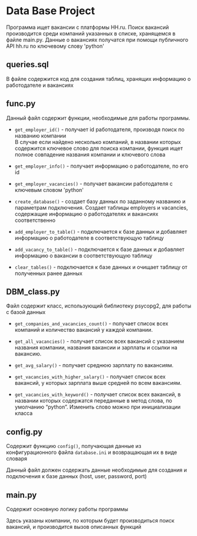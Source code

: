 # Data Base Project

Программа ищет вакансии с платформы HH.ru. Поиск вакансий производится среди компаний указанных в списке, хранящемся
в файле main.py. Данные о вакансиях получатся при помощи публичного API hh.ru по ключевому слову 'python'

## queries.sql 
В файле содержится код для создания таблиц, хранящих информацию о работодателе и вакансиях

## func.py
Данный файл содержит функции, необходимые для работы программы. 

- `get_employer_id()` - получает id работодателя, производя поиск по названию компании\
В случае если найдено несколько компаний, в названии которых содержится ключевое слово для поиска компании, функция ищет 
полное совпадение названия компании и ключевого слова

- `get_employer_info()` - получает информацию о работодателе, по его id


- `get_employer_vacancies()` - получает вакансии работодателя с ключевым словом 'python'


- `create_database()` - создает базу данных по заданному названию и параметрам подключения. Создает таблицы employers и 
vacancies, содержащие информацию о работодателях и вакансиях соответственно


- `add_employer_to_table()` - подключается к базе данных и добавляет информацию о работодателе в соответствующую таблицу


- `add_vacancy_to_table()` - подключается к базе данных и добавляет информацию о вакансии в соответствующую таблицу


- `clear_tables()` - подключается к базе данных и очищает таблицу от полученных ранее данных

## DBM_class.py 

Файл содержит класс, использующий библиотеку psycopg2, для работы с базой данных

- `get_companies_and_vacancies_count()` - получает список всех компаний и количество вакансий у каждой компании.


- `get_all_vacancies()` - получает список всех вакансий с указанием названия компании, названия вакансии и 
зарплаты и ссылки на вакансию.


- `get_avg_salary()` - получает среднюю зарплату по вакансиям.


- `get_vacancies_with_higher_salary()` - получает список всех вакансий, у которых зарплата выше средней по всем вакансиям.


- `get_vacancies_with_keyword()` - получает список всех вакансий, в названии которых содержатся переданные в метод слова,
по умолчанию “python”. Изменить слово можно при инициализации класса

## config.py

Содержит функцию `config()`, получающая данные из конфигурационного файла `database.ini` и возвращающая их в виде 
словаря

Данный файл должен содержать данные необходимые для создания и подключения к базе данных (host, user, password, port)

## main.py 

Содержит основную логику работы программы 

Здесь указаны компании, по которым будет производиться поиск вакансий, и производится вызов описанных функций
